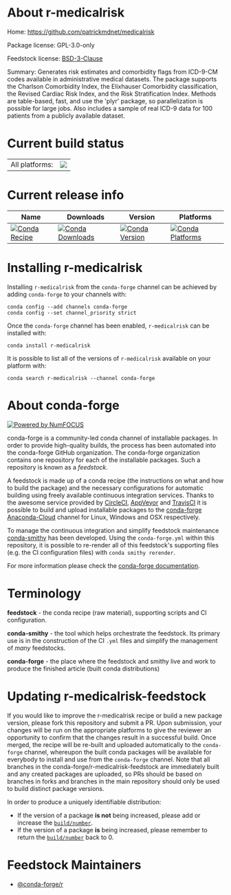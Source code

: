 About r-medicalrisk
===================

Home: https://github.com/patrickmdnet/medicalrisk

Package license: GPL-3.0-only

Feedstock license: [BSD-3-Clause](https://github.com/conda-forge/r-medicalrisk-feedstock/blob/master/LICENSE.txt)

Summary: Generates risk estimates and comorbidity flags from ICD-9-CM codes available in administrative medical datasets. The package supports the Charlson Comorbidity Index, the Elixhauser Comorbidity classification, the Revised Cardiac Risk Index, and the Risk Stratification Index.  Methods are table-based, fast, and use the 'plyr' package, so parallelization is possible for large jobs. Also includes a sample of real ICD-9 data for 100 patients from a publicly available dataset.

Current build status
====================


<table><tr><td>All platforms:</td>
    <td>
      <a href="https://dev.azure.com/conda-forge/feedstock-builds/_build/latest?definitionId=4232&branchName=master">
        <img src="https://dev.azure.com/conda-forge/feedstock-builds/_apis/build/status/r-medicalrisk-feedstock?branchName=master">
      </a>
    </td>
  </tr>
</table>

Current release info
====================

| Name | Downloads | Version | Platforms |
| --- | --- | --- | --- |
| [![Conda Recipe](https://img.shields.io/badge/recipe-r--medicalrisk-green.svg)](https://anaconda.org/conda-forge/r-medicalrisk) | [![Conda Downloads](https://img.shields.io/conda/dn/conda-forge/r-medicalrisk.svg)](https://anaconda.org/conda-forge/r-medicalrisk) | [![Conda Version](https://img.shields.io/conda/vn/conda-forge/r-medicalrisk.svg)](https://anaconda.org/conda-forge/r-medicalrisk) | [![Conda Platforms](https://img.shields.io/conda/pn/conda-forge/r-medicalrisk.svg)](https://anaconda.org/conda-forge/r-medicalrisk) |

Installing r-medicalrisk
========================

Installing `r-medicalrisk` from the `conda-forge` channel can be achieved by adding `conda-forge` to your channels with:

```
conda config --add channels conda-forge
conda config --set channel_priority strict
```

Once the `conda-forge` channel has been enabled, `r-medicalrisk` can be installed with:

```
conda install r-medicalrisk
```

It is possible to list all of the versions of `r-medicalrisk` available on your platform with:

```
conda search r-medicalrisk --channel conda-forge
```


About conda-forge
=================

[![Powered by NumFOCUS](https://img.shields.io/badge/powered%20by-NumFOCUS-orange.svg?style=flat&colorA=E1523D&colorB=007D8A)](http://numfocus.org)

conda-forge is a community-led conda channel of installable packages.
In order to provide high-quality builds, the process has been automated into the
conda-forge GitHub organization. The conda-forge organization contains one repository
for each of the installable packages. Such a repository is known as a *feedstock*.

A feedstock is made up of a conda recipe (the instructions on what and how to build
the package) and the necessary configurations for automatic building using freely
available continuous integration services. Thanks to the awesome service provided by
[CircleCI](https://circleci.com/), [AppVeyor](https://www.appveyor.com/)
and [TravisCI](https://travis-ci.com/) it is possible to build and upload installable
packages to the [conda-forge](https://anaconda.org/conda-forge)
[Anaconda-Cloud](https://anaconda.org/) channel for Linux, Windows and OSX respectively.

To manage the continuous integration and simplify feedstock maintenance
[conda-smithy](https://github.com/conda-forge/conda-smithy) has been developed.
Using the ``conda-forge.yml`` within this repository, it is possible to re-render all of
this feedstock's supporting files (e.g. the CI configuration files) with ``conda smithy rerender``.

For more information please check the [conda-forge documentation](https://conda-forge.org/docs/).

Terminology
===========

**feedstock** - the conda recipe (raw material), supporting scripts and CI configuration.

**conda-smithy** - the tool which helps orchestrate the feedstock.
                   Its primary use is in the construction of the CI ``.yml`` files
                   and simplify the management of *many* feedstocks.

**conda-forge** - the place where the feedstock and smithy live and work to
                  produce the finished article (built conda distributions)


Updating r-medicalrisk-feedstock
================================

If you would like to improve the r-medicalrisk recipe or build a new
package version, please fork this repository and submit a PR. Upon submission,
your changes will be run on the appropriate platforms to give the reviewer an
opportunity to confirm that the changes result in a successful build. Once
merged, the recipe will be re-built and uploaded automatically to the
`conda-forge` channel, whereupon the built conda packages will be available for
everybody to install and use from the `conda-forge` channel.
Note that all branches in the conda-forge/r-medicalrisk-feedstock are
immediately built and any created packages are uploaded, so PRs should be based
on branches in forks and branches in the main repository should only be used to
build distinct package versions.

In order to produce a uniquely identifiable distribution:
 * If the version of a package **is not** being increased, please add or increase
   the [``build/number``](https://docs.conda.io/projects/conda-build/en/latest/resources/define-metadata.html#build-number-and-string).
 * If the version of a package **is** being increased, please remember to return
   the [``build/number``](https://docs.conda.io/projects/conda-build/en/latest/resources/define-metadata.html#build-number-and-string)
   back to 0.

Feedstock Maintainers
=====================

* [@conda-forge/r](https://github.com/conda-forge/r/)

